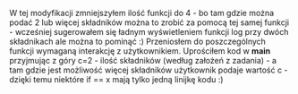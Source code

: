 W tej modyfikacji zmniejszyłem ilość funkcji do 4 - bo tam gdzie można podać 2 lub więcej składników można to zrobić za pomocą tej samej funkcji - wcześniej sugerowałem się ładnym wyświetleniem funkcji log przy dwóch składnikach ale można to pominąć :)
Przeniosłem do poszczególnych funkcji wymaganą interakcję z użytkownikiem.
Uprościłem kod w __main__ przyjmując z góry c=2 - ilość składników (według założeń z zadania) - a tam gdzie jest możliwość więcej składników użytkownik podaje wartość c - dzięki temu niektóre if == x mają tylko jedną linijkę kodu :)
